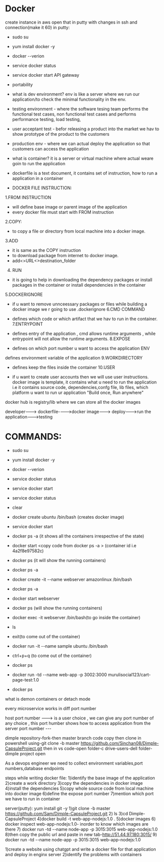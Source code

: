 # Docker
create instance in aws open that in putty with changes in ssh and connection(make it 60)
in putty:
* sudo su
* yum install docker -y
* docker --verion
* service docker status
* service docker start
API gateway
* portability
* what is dev environment? env is like a server where we run our application/to check the minimal functionality in the env.

* testing environment - where the software tesing team performs the functional test cases, non functional test cases and performs performance testing, load testing,

* user acceptant test - befor releasing a product into the market we hav to show prototype of the product to the customers

* production env - where we can actual deploy the application so that customers can access the application

* what is container? it is a server or virtual machine where actual weare goin to run the application

* dockerfile is a text document, it contains set of instruction, how to run a application in a container

* DOCKER FILE INSTRUCTION:

1.FROM INSTRUCTION
* will define base image or parent image of the application
* every docker file must start with FROM instruction

2.COPY:
* to copy a file or directory from local machine into a docker image.

3.ADD
* it is same as the COPY instruction
* to download package from internet to docker image.
* add<>URL<>destination_folder

4. RUN

* it is going to help in downloading the dependency packages or install packages in the container or install dependencies in the container

5.DOCKERIGNORE

* if u want to remove unnceessary packages or files while building a docker image we r going to use .dockerignore
6.CMD COMMAND

* defines which code or which artifact that we hav to run in the container.
7.ENTRYPOINT

* defines entry of the application , cmd allows runtime arguments , while entrypoint will not allow the runtime arguments.
8.EXPOSE

* defines on which port number u want to access the application
ENV

defines environment variable of the application
9.WORKDIRECTORY

* defines keep the files inside the container
10.USER

* if u want to create user accounts then we will use user instructions.
docker image is template, it contains what u need to run the application i.e it contains source code, dependencies,confg file, lib files, which platform u want to run ur application "Build once, Run anywhere"

docker hub is registry/lib where we can store all the docker images

developer---> dockerfile---->docker image---> deploy--->run the application--->testing

# COMMANDS:
* sudo su

* yum install docker -y

* docker --verion

* service docker status

* service docker start

* service docker status

* clear

* docker create ubuntu /bin/bash (creates docker image)

* service docker start

* docker ps -a (it shows all the containers irrespective of the state)

* docker start <copy code from docker ps -a > (container id i.e 4a2f8e97582c)

* docker ps (it will show the running containers)

* docker ps -a

* docker create -it --name webserver amazonlinux /bin/bash

* docker ps -a

* docker start webserver

* docker ps (will show the running containers)

* docker exec -it webserver /bin/bash(to go inside the container)

* ls

* exit(to come out of the container)

* docker run -it --name sample ubuntu /bin/bash

* ctrl+p+q (to come out of the container)

* docker ps

* docker run -td --name web-app -p 3002:3000 murulisocial123/cart-page-test:1.0

* docker ps

what is demon containers or detach mode

every microservice works in diff port number

host port number ---> is a user choice , we can give any port number of any choice , this port humber shows how to access application from the server port number ---

dimple repository-fork-then master branch code copy then clone in powershell using-git clone -b master https://github.com/Sinchan08/Dimple-CapsuleProject.git then in vs code-open folder-c drive-users-dell folder-dimple project open

As a devops engineer we need to collect environment variables,port numbers,database endpoints

steps while writing docker file: 1)identify the base image of the application 2)create a work directory 3)copy the dependencies in docker image 4)install the dependencies 5)copy whole source code from local machine into docker image 6)define the expose port number 7)mention which port we have to run in container

server(putty):
yum install git -y 1)git clone -b master https://github.com/Sam/Dimple-CapsuleProject.git 2) ls 3)cd Dimple-CapsuleProject 4)docker build -t web-app-nodejs:1.0 . 5)docker images 6) docker inspect web-app-nodejs:1.0- inorder to know which images are there 7) docker run -td --name node-app -p 3015:3015 web-app-nodejs:1.0 8)then copy the public url and paste in new tab-http://51.44.97.180:3015/ 9) docker run -td --name node-app -p 3015:3015 web-app-nodejs:1.0

1)create a website using chatgpt and write a docker file for that application and deploy in enginx server 2)identify the problems with containers
